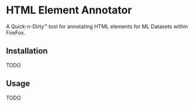 # HTML Element Annotator

A Quick-n-Dirty™ tool for annotating HTML elements for ML Datasets within FireFox.

## Installation

TODO

## Usage

TODO
